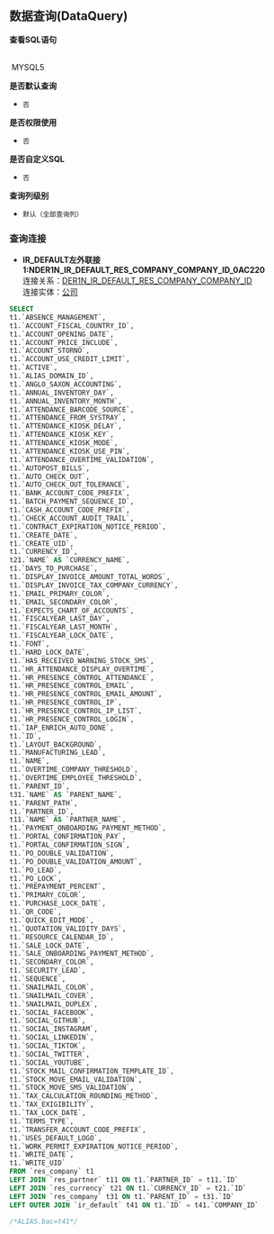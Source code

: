 ## 数据查询(DataQuery) <!-- {docsify-ignore-all} -->



<p class="panel-title"><b>查看SQL语句</b></p>
<br>

<el-row>
&nbsp;<el-tag @click="MYSQL5 = true">MYSQL5</el-tag>
</el-row>

<br>
<p class="panel-title"><b>是否默认查询</b></p>

* `否`

<p class="panel-title"><b>是否权限使用</b></p>

* `否`

<p class="panel-title"><b>是否自定义SQL</b></p>

* `否`

<p class="panel-title"><b>查询列级别</b></p>

* `默认（全部查询列）`




### 查询连接
* **IR_DEFAULT左外联接 1:NDER1N_IR_DEFAULT_RES_COMPANY_COMPANY_ID_0AC220**<br>
连接关系：[DER1N_IR_DEFAULT_RES_COMPANY_COMPANY_ID](der/DER1N_IR_DEFAULT_RES_COMPANY_COMPANY_ID)<br>
连接实体：[公司](module/base/res_company)<br>




<el-dialog v-model="MYSQL5" title="MYSQL5">

```sql
SELECT
t1.`ABSENCE_MANAGEMENT`,
t1.`ACCOUNT_FISCAL_COUNTRY_ID`,
t1.`ACCOUNT_OPENING_DATE`,
t1.`ACCOUNT_PRICE_INCLUDE`,
t1.`ACCOUNT_STORNO`,
t1.`ACCOUNT_USE_CREDIT_LIMIT`,
t1.`ACTIVE`,
t1.`ALIAS_DOMAIN_ID`,
t1.`ANGLO_SAXON_ACCOUNTING`,
t1.`ANNUAL_INVENTORY_DAY`,
t1.`ANNUAL_INVENTORY_MONTH`,
t1.`ATTENDANCE_BARCODE_SOURCE`,
t1.`ATTENDANCE_FROM_SYSTRAY`,
t1.`ATTENDANCE_KIOSK_DELAY`,
t1.`ATTENDANCE_KIOSK_KEY`,
t1.`ATTENDANCE_KIOSK_MODE`,
t1.`ATTENDANCE_KIOSK_USE_PIN`,
t1.`ATTENDANCE_OVERTIME_VALIDATION`,
t1.`AUTOPOST_BILLS`,
t1.`AUTO_CHECK_OUT`,
t1.`AUTO_CHECK_OUT_TOLERANCE`,
t1.`BANK_ACCOUNT_CODE_PREFIX`,
t1.`BATCH_PAYMENT_SEQUENCE_ID`,
t1.`CASH_ACCOUNT_CODE_PREFIX`,
t1.`CHECK_ACCOUNT_AUDIT_TRAIL`,
t1.`CONTRACT_EXPIRATION_NOTICE_PERIOD`,
t1.`CREATE_DATE`,
t1.`CREATE_UID`,
t1.`CURRENCY_ID`,
t21.`NAME` AS `CURRENCY_NAME`,
t1.`DAYS_TO_PURCHASE`,
t1.`DISPLAY_INVOICE_AMOUNT_TOTAL_WORDS`,
t1.`DISPLAY_INVOICE_TAX_COMPANY_CURRENCY`,
t1.`EMAIL_PRIMARY_COLOR`,
t1.`EMAIL_SECONDARY_COLOR`,
t1.`EXPECTS_CHART_OF_ACCOUNTS`,
t1.`FISCALYEAR_LAST_DAY`,
t1.`FISCALYEAR_LAST_MONTH`,
t1.`FISCALYEAR_LOCK_DATE`,
t1.`FONT`,
t1.`HARD_LOCK_DATE`,
t1.`HAS_RECEIVED_WARNING_STOCK_SMS`,
t1.`HR_ATTENDANCE_DISPLAY_OVERTIME`,
t1.`HR_PRESENCE_CONTROL_ATTENDANCE`,
t1.`HR_PRESENCE_CONTROL_EMAIL`,
t1.`HR_PRESENCE_CONTROL_EMAIL_AMOUNT`,
t1.`HR_PRESENCE_CONTROL_IP`,
t1.`HR_PRESENCE_CONTROL_IP_LIST`,
t1.`HR_PRESENCE_CONTROL_LOGIN`,
t1.`IAP_ENRICH_AUTO_DONE`,
t1.`ID`,
t1.`LAYOUT_BACKGROUND`,
t1.`MANUFACTURING_LEAD`,
t1.`NAME`,
t1.`OVERTIME_COMPANY_THRESHOLD`,
t1.`OVERTIME_EMPLOYEE_THRESHOLD`,
t1.`PARENT_ID`,
t31.`NAME` AS `PARENT_NAME`,
t1.`PARENT_PATH`,
t1.`PARTNER_ID`,
t11.`NAME` AS `PARTNER_NAME`,
t1.`PAYMENT_ONBOARDING_PAYMENT_METHOD`,
t1.`PORTAL_CONFIRMATION_PAY`,
t1.`PORTAL_CONFIRMATION_SIGN`,
t1.`PO_DOUBLE_VALIDATION`,
t1.`PO_DOUBLE_VALIDATION_AMOUNT`,
t1.`PO_LEAD`,
t1.`PO_LOCK`,
t1.`PREPAYMENT_PERCENT`,
t1.`PRIMARY_COLOR`,
t1.`PURCHASE_LOCK_DATE`,
t1.`QR_CODE`,
t1.`QUICK_EDIT_MODE`,
t1.`QUOTATION_VALIDITY_DAYS`,
t1.`RESOURCE_CALENDAR_ID`,
t1.`SALE_LOCK_DATE`,
t1.`SALE_ONBOARDING_PAYMENT_METHOD`,
t1.`SECONDARY_COLOR`,
t1.`SECURITY_LEAD`,
t1.`SEQUENCE`,
t1.`SNAILMAIL_COLOR`,
t1.`SNAILMAIL_COVER`,
t1.`SNAILMAIL_DUPLEX`,
t1.`SOCIAL_FACEBOOK`,
t1.`SOCIAL_GITHUB`,
t1.`SOCIAL_INSTAGRAM`,
t1.`SOCIAL_LINKEDIN`,
t1.`SOCIAL_TIKTOK`,
t1.`SOCIAL_TWITTER`,
t1.`SOCIAL_YOUTUBE`,
t1.`STOCK_MAIL_CONFIRMATION_TEMPLATE_ID`,
t1.`STOCK_MOVE_EMAIL_VALIDATION`,
t1.`STOCK_MOVE_SMS_VALIDATION`,
t1.`TAX_CALCULATION_ROUNDING_METHOD`,
t1.`TAX_EXIGIBILITY`,
t1.`TAX_LOCK_DATE`,
t1.`TERMS_TYPE`,
t1.`TRANSFER_ACCOUNT_CODE_PREFIX`,
t1.`USES_DEFAULT_LOGO`,
t1.`WORK_PERMIT_EXPIRATION_NOTICE_PERIOD`,
t1.`WRITE_DATE`,
t1.`WRITE_UID`
FROM `res_company` t1 
LEFT JOIN `res_partner` t11 ON t1.`PARTNER_ID` = t11.`ID` 
LEFT JOIN `res_currency` t21 ON t1.`CURRENCY_ID` = t21.`ID` 
LEFT JOIN `res_company` t31 ON t1.`PARENT_ID` = t31.`ID` 
LEFT OUTER JOIN `ir_default` t41 ON t1.`ID` = t41.`COMPANY_ID` 

/*ALIAS.bac=t41*/

```

</el-dialog>

<script>
 const { createApp } = Vue
  createApp({
    data() {
      return {
                MYSQL5 : false
        
      }
    },
    methods: {
    }
  }).use(ElementPlus).mount('#app')
</script>